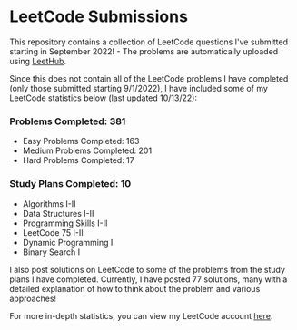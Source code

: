 # LeetCode Submissions
This repository contains a collection of LeetCode questions I've submitted starting in September 2022! - The problems are automatically uploaded using [LeetHub](https://github.com/QasimWani/LeetHub).

Since this does not contain all of the LeetCode problems I have completed (only those submitted starting 9/1/2022), I have included some of my LeetCode statistics below (last updated 10/13/22):

### Problems Completed: 381
* Easy Problems Completed: 163
* Medium Problems Completed: 201
* Hard Problems Completed: 17

### Study Plans Completed: 10
* Algorithms I-II
* Data Structures I-II
* Programming Skills I-II
* LeetCode 75 I-II
* Dynamic Programming I
* Binary Search I

I also post solutions on LeetCode to some of the problems from the study plans I have completed. Currently, I have posted 77 solutions, many with a detailed explanation of how to think about the problem and various approaches!

For more in-depth statistics, you can view my LeetCode account [here](https://leetcode.com/bloomh/).
